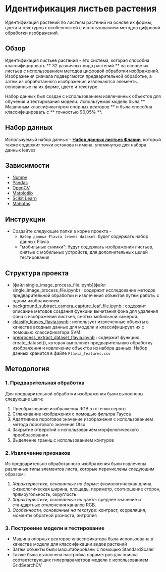 # Идентификация листьев растения

Идентификация растений по листьям растений на основе их формы, цвета и текстурных особенностей с использованием методов цифровой обработки изображений.

## Обзор

Идентификация листьев растений - это система, которая способна классифицировать ** 32 различных вида растений ** на основе их листьев с использованием методов цифровой обработки изображений. Изображения сначала подвергаются предварительной обработке, а затем из обработанного изображения извлекаются элементы, основанные на их форме, цвете и текстуре.

Набор данных был создан с использованием извлеченных объектов для обучения и тестирования модели. Используемая модель была ** Машинным классификатором опорных векторов ** и была способна классифицировать с ** точностью 90,05% **.

## Набор данных

Используемый набор данных - [**Набор данных листьев Флавии**](http://flavia.sourceforge.net ), который также содержит точки останова и имена, упомянутые для набора данных leaves

## Зависимости

* [Numpy](http://www.numpy.org)
* [Pandas](https://pandas.pydata.org)
* [OpenCV](https://opencv.org)
* [Matplotlib](https://matplotlib.org)
* [Scikit Learn](http://scikit-learn.org/)
* [Mahotas](http://mahotas.readthedocs.io/en/latest/)

## Инструкции

* Создайте следующие папки в корне проекта - 
  * `Набор данных Flavia leaves dataset`: будет содержать набор данных Flavia
  * "мобильные снимки": будут содержать изображения листьев, снятые с мобильных устройств, для дополнительных целей тестирования

## Структура проекта

* [файл single_image_process_file.ipynb](файл single_image_process_file.ipynb) : содержит исследование методов предварительной обработки и извлечения объектов путем работы с одним изображением.
* [background_subtract_camera_capture_leaf_file.ipynb](background_subtract_camera_capture_leaf_file.ipynb) : содержит описание методов создания функции вычитания фона для удаления фона с изображений листьев, снятых мобильной камерой.
* [classify_leaves_flavia.ipynb](Flavia%20py%20files/classify_leaves_flavia.ipynb) : использует извлеченные объекты в качестве входных данных для модели и классифицирует их с помощью классификатора SVM.
* [preprocess_extract_dataset_flavia.ipynb](Flavia%20py%20files/preprocess_extract_dataset_flavia.ipynb ) : содержит функцию create_dataset(), которая выполняет предварительную обработку изображения и извлечение объектов из набора данных. Набор данных хранится в файле `Flavia_features.csv`

## Методология

### 1. Предварительная обработка

Для предварительной обработки изображения были выполнены следующие шаги:

  1. Преобразование изображения RGB в оттенки серого
  2. Сглаживание изображения с помощью фильтра Гаусса
  3. Адаптивное пороговое значение изображения с использованием метода порогового значения Otsu
  4. Закрытие отверстий с использованием морфологического преобразования
  5. Выделение границ с использованием контуров

### 2. Извлечение признаков

Из предварительно обработанного изображения были извлечены различные типы элементов листа, которые перечислены следующим образом:

  1. *Характеристики, основанные на форме*: физиологическая длина, физиологическая ширина, площадь, периметр, соотношение сторон, прямоугольность, округлость
  2. *Характеристики, основанные на цвете*: среднее значение и стандартные отклонения каналов RGB.
  3. *Особенности, основанные на текстуре*: контраст, корреляция, моменты обратной разности, энтропия
  
### 3. Построение модели и тестирование

  * Машина опорных векторов классификатора была использована в качестве модели для классификации видов растений <br>
  * Затем объекты были масштабированы с помощью StandardScaler<br>
  * Также была выполнена настройка параметров для поиска соответствующих гиперпараметров модели с использованием GridSearchCV
